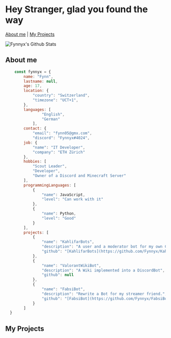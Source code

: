 # Hey Stranger, glad you found the way

[About me](https://github.com/Fynnyx#about-me) | [My Projects](https://github.com/Fynnyx#my-projects)

![Fynnyx's Github Stats](https://github-readme-stats.vercel.app/api?username=Fynnyx&title_color=e5b05e&icon_color=8c61db&text_color=e06151&bg_color=23272e&show_icons=true&hide_border=true&count_private=true)


## About me

```javascript
    const fynnyx = {
        name: "Fynn",
        lastname: null,
        age: 17,
        location: {
            "country": "Switzerland",
            "timezone": "UCT+1",
        },
        languages: [
                "English",
                "German"
            ],
        contact: {
            "email": "fynn05@gmx.com",
            "discord": "Fynnyx#4024",
        job: {
            "name": "IT Developer",
            "company": "ETH Zürich"
        },
        hobbies: [
            "Scout Leader",
            "Developer",
            "Owner of a Discord and Minecraft Server"
        ],
        programmingLanguages: [
            {
                "name": JavaScript,
                "level": "Can work with it"
            },
            {
                "name": Python,
                "level": "Good"
            }
        ],
        projects: [
            {
                "name": "KahlifarBots",
                "description": "A user and a moderator bot for my own Community Discord Server",
                "github": "[KahlifarBots](https://github.com/Fynnyx/KahlifarBots)"
            },
            {
                "name": "ValorantWikiBot",
                "description": "A Wiki implemented into a DiscordBot",
                "github": null
            },
            {
                "name": "FabsiBot",
                "description": "Rewrite a Bot for my streamer friend.",
                "github": "[FabsiBot](https://github.com/Fynnyx/FabsiBots)"
            }
        ]
  }    
```

## My Projects

